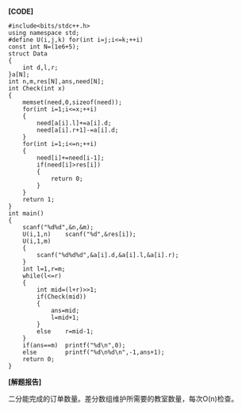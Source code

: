 **[CODE]**

	#include<bits/stdc++.h>
	using namespace std;
	#define U(i,j,k) for(int i=j;i<=k;++i)
	const int N=(1e6+5);
	struct Data
	{
		int d,l,r;
	}a[N];
	int n,m,res[N],ans,need[N];
	int Check(int x)
	{
		memset(need,0,sizeof(need));
		for(int i=1;i<=x;++i)
		{
			need[a[i].l]+=a[i].d;
			need[a[i].r+1]-=a[i].d;
		}
		for(int i=1;i<=n;++i)
		{
			need[i]+=need[i-1];
			if(need[i]>res[i])
			{
				return 0;
			}	
		}
		return 1;
	}
	int main()
	{
		scanf("%d%d",&n,&m);
		U(i,1,n)	scanf("%d",&res[i]);
		U(i,1,m)
		{
			scanf("%d%d%d",&a[i].d,&a[i].l,&a[i].r);
		}
		int l=1,r=m;
		while(l<=r)
		{
			int mid=(l+r)>>1;
			if(Check(mid))
			{
				ans=mid;
				l=mid+1;
			}
			else	r=mid-1;
		}
		if(ans==m)	printf("%d\n",0);
		else		printf("%d\n%d\n",-1,ans+1);
		return 0;
	}
**[解题报告]**

二分能完成的订单数量。差分数组维护所需要的教室数量，每次O(n)检查。
